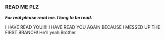 ### READ ME PLZ
***For real please read me. I long to be read.***

I HAVE READ YOU!!!!
I HAVE READ YOU AGAIN BECAUSE I MESSED UP THE FIRST BRANCH!
He'll yeah Bröther
